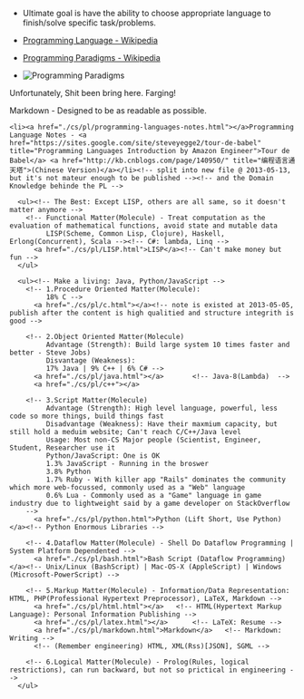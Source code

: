 <!DOCTYPE html PUBLIC "-//W3C//DTD XHTML 1.0 Transitional//EN" "http://www.w3.org/TR/xhtml1/DTD/xhtml1-transitional.dtd">
<?xml version="1.0" encoding="utf-8"?>
<html xmlns="http://www.w3.org/1999/xhtml" xml:lang="en" lang="en">
<head><meta charset='utf-8'><meta name="viewport" content="width=device-width, initial-scale=1.0, maximum-scale=1.0">
  <title>Programming Language</title>
</head><body>

* Ultimate goal is have the ability to choose appropriate language to finish/solve specific task/problems. 

* [Programming Language - Wikipedia](http://en.wikipedia.org/wiki/Programming_language)
* [Programming Paradigms - Wikipedia](http://en.wikipedia.org/wiki/Multi-paradigm_programming_language#Multi-paradigm_programming_language)
* ![Programming Paradigms](http://upload.wikimedia.org/wikipedia/commons/thumb/f/f7/Programming_paradigms.svg/2000px-Programming_paradigms.svg.png)


Unfortunately, Shit been bring here. Farging!

Markdown - Designed to be as readable as possible.

<!-- 2 Matter_Molecule (indent 8 space in index1.html) -->
    <li><a href="./cs/pl/programming-languages-notes.html"></a>Programming Language Notes - <a href="https://sites.google.com/site/steveyegge2/tour-de-babel" title="Programming Languages Introduction by Amazon Engineer">Tour de Babel</a> <a href="http://kb.cnblogs.com/page/140950/" title="编程语言通天塔">(Chinese Version)</a></li><!-- split into new file @ 2013-05-13, but it's not mateur enough to be published --><!-- and the Domain Knowledge behinde the PL -->

      <ul><!-- The Best: Except LISP, others are all same, so it doesn't matter anymore -->
        <!-- Functional Matter(Molecule) - Treat computation as the evaluation of mathematical functions, avoid state and mutable data
             LISP(Scheme, Common Lisp, Clojure), Haskell, Erlong(Concurrent), Scala --><!-- C#: lambda, Linq -->
          <a href="./cs/pl/LISP.html">LISP</a><!-- Can't make money but fun -->
      </ul>

      <ul><!-- Make a living: Java, Python/JavaScript -->
        <!-- 1.Procedure Oriented Matter(Molecule):
             18% C -->
          <a href="./cs/pl/c.html"></a><!-- note is existed at 2013-05-05, publish after the content is high qualitied and structure integrith is good -->

        <!-- 2.Object Oriented Matter(Molecule)
             Advantage (Strength): Build large system 10 times faster and better - Steve Jobs)
             Disvantage (Weakness): 
             17% Java | 9% C++ | 6% C# -->
          <a href="./cs/pl/java.html"></a>       <!-- Java-8(Lambda)  -->
          <a href="./cs/pl/c++"></a>

        <!-- 3.Script Matter(Molecule)
             Advantage (Strength): High level language, powerful, less code so more things, build things fast
             Disadvantage (Weakness): Have their maxmium capacity, but still hold a meduim website; Can't reach C/C++/Java level
             Usage: Most non-CS Major people (Scientist, Engineer, Student, Researcher use it
             Python/JavaScript: One is OK
             1.3% JavaScript - Running in the broswer
             3.8% Python
             1.7% Ruby - With killer app "Rails" dominates the community which more web-focussed, commonly used as a "Web" language
             0.6% Lua - Commonly used as a "Game" language in game industry due to lightweight said by a game developer on StackOverflow
        -->
          <a href="./cs/pl/python.html">Python (Lift Short, Use Python)</a><!-- Python Enormous Libraries -->

        <!-- 4.Dataflow Matter(Molecule) - Shell Do Dataflow Programming | System Platform Dependented -->
          <a href="./cs/pl/bash.html">Bash Script (Dataflow Programming)</a><!-- Unix/Linux (BashScript) | Mac-OS-X (AppleScript) | Windows (Microsoft-PowerScript) -->

        <!-- 5.Markup Matter(Molecule) - Information/Data Representation: HTML, PHP(Professional Hypertext Preprocessor), LaTeX, Markdown -->
          <a href="./cs/pl/html.html"></a>   <!-- HTML(Hypertext Markup Language): Personal Information Publishing -->
          <a href="./cs/pl/latex.html"></a>      <!-- LaTeX: Resume -->
          <a href="./cs/pl/markdown.html">Markdown</a>   <!-- Markdown: Writing -->
          <!-- (Remember engineering) HTML, XML(Rss)[JSON], SGML --> 
          
        <!-- 6.Logical Matter(Molecule) - Prolog(Rules, logical restrictions), can run backward, but not so prictical in engineering -->
      </ul>


</body></html>